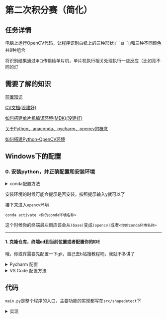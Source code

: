 # 第二次积分赛（简化）

## 任务详情

电脑上运行OpenCV代码，让程序识别白纸上的三种形状`🔴``🟥``🔺`和三种不同颜色共9种组合

将识别结果通过`串口`传输给单片机，单片机执行相关处理执行一些反应（比如亮不同的灯

## 需要了解的知识

[前置知识](https://gitee.com/codygua/little-quadcopter/wikis/Pre-knowledge)

[CV文档(没建好)]()

[如何搭建单片机编译环境(MDK)(没建好)]()

[关于Python、anaconda、pycharm、opencv的概念](https://cloud.lwqwq.com/s/vdoUQ/video?name=%E5%AD%A6%E9%95%BF%E8%AE%B2python%EF%BC%8Cpycharm%EF%BC%8Copencv%E6%A6%82%E5%BF%B5%E8%AE%B2%E8%A7%A3_x264.mp4&share_path=%2F%E8%A7%86%E9%A2%91%E8%B5%84%E6%BA%90%2F%E5%AD%A6%E9%95%BF%E8%AE%B2python%EF%BC%8Cpycharm%EF%BC%8Copencv%E6%A6%82%E5%BF%B5%E8%AE%B2%E8%A7%A3_x264.mp4)

[如何搭建Python-OpenCV环境](https://cloud.lwqwq.com/s/vdoUQ/video?name=opencv%E9%85%8D%E7%BD%AE%E6%96%B9%E6%B3%95_x264.mp4&share_path=%2F%E8%A7%86%E9%A2%91%E8%B5%84%E6%BA%90%2Fopencv%E9%85%8D%E7%BD%AE%E6%96%B9%E6%B3%95_x264.mp4)

## Windows下的配置

### 0. 安装python，并正确配置和安装环境

<details>
<summary>conda配置方法</summary>

---

#### 1. 安装和配置conda

1. 首先安装Python和Anaconda，参照上面的视频[如何搭建Python-OpenCV环境](https://cloud.lwqwq.com/s/vdoUQ/video?name=opencv%E9%85%8D%E7%BD%AE%E6%96%B9%E6%B3%95_x264.mp4&share_path=%2F%E8%A7%86%E9%A2%91%E8%B5%84%E6%BA%90%2Fopencv%E9%85%8D%E7%BD%AE%E6%96%B9%E6%B3%95_x264.mp4)

2. 配置conda环境变量，按照你conda安装的位置来，比如你安装在`D:\anaconda3\`则需要添加的path有下面四条

```commandline
D:\anaconda3\
D:\anaconda3\Scripts
D:\anaconda3\Library\bin
D:\anaconda3\Library\mingw-w64
```

3. 然后需要开启Powershell运行PS脚本的限制

**右键**`开始菜单按钮`，点击`Windows PowerShell(管理员)(A)`,然后输入

```commandline
set-executionpolicy remotesigned
```

会出现下面的信息

```commandline
执行策略更改
执行策略可帮助你防止执行不信任的脚本。更改执行策略可能会产生安全风险，如 https:/go.microsoft.com/fwlink/?LinkID=135170
中的 about_Execution_Policies 帮助主题所述。是否要更改执行策略?
[Y] 是(Y)  [A] 全是(A)  [N] 否(N)  [L] 全否(L)  [S] 暂停(S)  [?] 帮助 (默认值为“N”):
```

然后输入大写的`Y`，敲击回车

继续输入

```commandline
Get-ExecutionPolicy
```

如果显示的是 `RemoteSigned`说明设置成功了

4. 接下来需要初始化conda环境，在powershell中继续输入

```commandline
conda init powershell
```

然后关闭powershell

到这边你已经完成了conda环境的初始化

#### 2. 配置conda环境

首先创建一个conda环境,`<你的conda环境名称>`可以自定义，我这边是`opencv`,后面的python版本我选择的是3.10,conda会自动搜索3.10最新版本，所有代码都在3.10.4的环境下测试通过

```commandline
conda create -n <你的conda环境名称> python=3.10
```

##### 如果遇到conda下载速度慢，请查看这里

两种方法

1.如果你有代理服务器，在终端中输入

```commandline
$Env:http_proxy="http://127.0.0.1:7890";$Env:https_proxy="http://127.0.0.1:7890"
#改成你自己的端口号
```

2.如果你没有代理服务器，可以使用conda镜像

同时按下`windows徽标键`+`R`，在左下角弹出界面输入框内输入`powershell`

在powershell中输入`conda config --set show_channel_urls yes`

同时按下`windows徽标键`+`R`

在左下角弹出的窗口内输入`notepad %HOMEPATH%\.condarc`然后点击确定

在弹出的记事本中所有的文字删除，并以下面的文字替代

```
channels:
  - defaults
show_channel_urls: true
default_channels:
  - https://mirrors.tuna.tsinghua.edu.cn/anaconda/pkgs/main
  - https://mirrors.tuna.tsinghua.edu.cn/anaconda/pkgs/r
  - https://mirrors.tuna.tsinghua.edu.cn/anaconda/pkgs/msys2
custom_channels:
  conda-forge: https://mirrors.tuna.tsinghua.edu.cn/anaconda/cloud
  msys2: https://mirrors.tuna.tsinghua.edu.cn/anaconda/cloud
  bioconda: https://mirrors.tuna.tsinghua.edu.cn/anaconda/cloud
  menpo: https://mirrors.tuna.tsinghua.edu.cn/anaconda/cloud
  pytorch: https://mirrors.tuna.tsinghua.edu.cn/anaconda/cloud
  pytorch-lts: https://mirrors.tuna.tsinghua.edu.cn/anaconda/cloud
  simpleitk: https://mirrors.tuna.tsinghua.edu.cn/anaconda/cloud
```

然后按`Ctrl`+`S`保存修改

</details>

安装环境的时候可能会提示是否安装，按照提示输入y就可以了

接下来进入`opencv`环境

```commandline
conda activate <你的conda环境名称>
```

这个时候你的终端最左侧应该会从`(base)`变成`(opencv)`或者`<你的conda环境名称>`

<!-- 接下来需要安装一些包，在安装之前你可能需要配置一下pip，不然速度会很慢

> - 如果你有代理软件并使用`Powershell`,输入`$env:HTTP_PROXY="http://127.0.0.1:改成你的端口"`和`$env:HTTPS_PROXY="http://127.0.0.1:改成你的端口"`设置终端代理
> - 如果你没有代理软件可以尝试[pip一行命令换源](https://www.cnblogs.com/137point5/p/15000954.html) -->

<!-- 我们需要安装下面这些包

```commandline
pip install opencv-python
pip install imutils
pip install opencv-contrib-python
pip install argparse
``` -->

---

</details>

#### 1. 克隆仓库，终端cd到当前位置或者配置你的IDE

哦，你或许需要先配置一下git，自己去b站搜教程吧，我就不多讲了

<details>
<summary>Pycharm 配置</summary>

---

首先，我们安装的是社区版的Pycharm，当然你有专业版也没问题

然后看这个教程设置中文[[知乎]如何安装pycharm并设置为中文。](https://zhuanlan.zhihu.com/p/454935826)

然后点击左上方`文件-打开`，定位到`little-quadcopter`文件夹，点击**确定**

这个时候你已经打开了整个项目，main.py是整个程序的入口

点击下方的**终端**按钮，会打开一个熟悉的powershell窗口，输入 `conda activate <你的conda环境名称>` 来进入前面配置好的conda环境

接下来cd到项目文件夹，在终端输入`python .\setup.py`并回车运行，初始化环境

默认使用tuna镜像源下载，如果你有代理服务器可以加上代理服务器地址，例如`python .\setup.py --proxy http://127.0.0.1:7890`

这就准备完了，输入`python .\main.py -h` 查看帮助

---

</details>

<details>
<summary>VS Code 配置方法</summary>

---

首先打开项目文件夹，然后右下角会提示安装推荐插件，就全部安装就行，插件的配置前面视频里有讲

然后按`ctrl`+`shift`+`p`调出命令窗口，输入`python`,选择python解释器一项，选择你自己配置的环境

然后点击上方终端，新建终端，会自动帮你激活你的conda环境

接下来cd到项目文件夹，在终端输入`python .\setup.py`并回车运行，初始化环境

默认使用tuna镜像源下载，如果你有代理服务器可以加上代理服务器地址，例如`python .\setup.py --proxy http://127.0.0.1:7890`

这就准备完了，输入`python .\main.py -h` 查看帮助

---

</details>

## 代码

`main.py`是整个程序的入口，主要功能的实现都写在`src/shapedetect`下

<details>
<summary>实现</summary>

`[]`包裹的参数为可选参数，有默认值

| 方法                                                                                                                               | 定义                                                      |
|----------------------------------------------------------------------------------------------------------------------------------|---------------------------------------------------------|
| [Picture.\_\_init__()](src/shapedetect/Picture.py#L8)                                                                            | 实例化Picture类需要输入一个图片路径或者一个cv图像                           |
| [Picture.putText(string_to_write[, put_where, fontFace, fontScale, color, thickness, lineType])](src/shapedetect/Picture.py#L17) | 需要至少输入要写的字，(要写的字, 坐标, 字体, 大小, 颜色, 粗细, 线型)               |
| [Picture.show()](src/shapedetect/Picture.py#L27)                                                                                 | 显示Picture.modify                                        |
| [Picture.resize(width)](src/shapedetect/Picture.py#L32)                                                                          | 需要输入宽度                                                  |
| [Picture.gray()](src/shapedetect/Picture.py#L36)                                                                                 | 灰阶处理图像                                                  |
| [Picture.blur([ksize, sigmaX])](src/shapedetect/Picture.py#L39)                                                                  | 高斯模糊处理图像，可选参数(ksize-卷积核默认(5, 5), sigmaX-X 方向的高斯核标准差默认0) |
| [Picture.threshold([thresh, maxval])](src/shapedetect/Picture.py#L42)                                                            | 二值化处理图像，可选参数(thresh-阈值, maxval-最大值)                     |


</details>